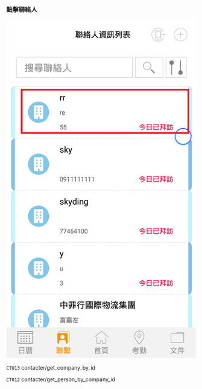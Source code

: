 ### 點擊聯絡人

![](/圖/點擊聯絡人.png)

`CT013` contacter/get\_company\_by\_id

`CT012` contacter/get\_person\_by\_company\_id

